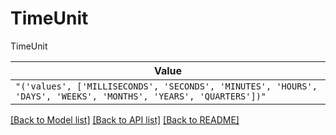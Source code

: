 # TimeUnit

TimeUnit

| **Value** |
| --------- |
| `"('values', ['MILLISECONDS', 'SECONDS', 'MINUTES', 'HOURS', 'DAYS', 'WEEKS', 'MONTHS', 'YEARS', 'QUARTERS'])"` |


[[Back to Model list]](../../../README.md#models-v1-link) [[Back to API list]](../../../README.md#apis-v1-link) [[Back to README]](../../../README.md)
